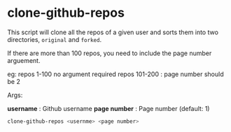 # clone-github-repos

This script will clone all the repos of a given user and sorts them into two directories, `original` and `forked`.

If there are more than 100 repos, you need to include the page number arguement.

eg: repos 1-100 no argument required
    repos 101-200 : page number should be 2

Args:

**username** : Github username
**page number** : Page number (default: 1)
```bash
clone-github-repos <usernme> <page number> 
```
